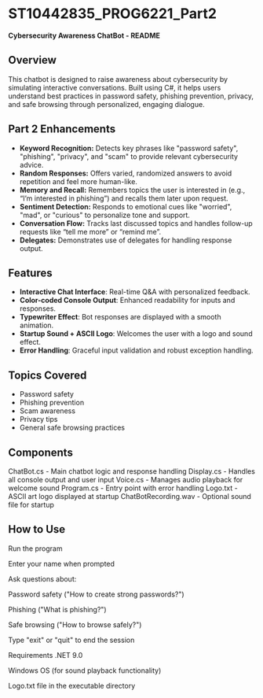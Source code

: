 # ST10442835_PROG6221_Part2  
**Cybersecurity Awareness ChatBot - README**

## Overview
This chatbot is designed to raise awareness about cybersecurity by simulating interactive conversations. Built using C#, it helps users understand best practices in password safety, phishing prevention, privacy, and safe browsing through personalized, engaging dialogue.

## Part 2 Enhancements
- **Keyword Recognition:** Detects key phrases like "password safety", "phishing", "privacy", and "scam" to provide relevant cybersecurity advice.
- **Random Responses:** Offers varied, randomized answers to avoid repetition and feel more human-like.
- **Memory and Recall:** Remembers topics the user is interested in (e.g., “I’m interested in phishing”) and recalls them later upon request.
- **Sentiment Detection:** Responds to emotional cues like "worried", "mad", or "curious" to personalize tone and support.
- **Conversation Flow:** Tracks last discussed topics and handles follow-up requests like “tell me more” or “remind me”.
- **Delegates:** Demonstrates use of delegates for handling response output.

## Features
- **Interactive Chat Interface**: Real-time Q&A with personalized feedback.
- **Color-coded Console Output**: Enhanced readability for inputs and responses.
- **Typewriter Effect**: Bot responses are displayed with a smooth animation.
- **Startup Sound + ASCII Logo**: Welcomes the user with a logo and sound effect.
- **Error Handling**: Graceful input validation and robust exception handling.

## Topics Covered
- Password safety
- Phishing prevention
- Scam awareness
- Privacy tips
- General safe browsing practices

## Components
ChatBot.cs - Main chatbot logic and response handling
Display.cs - Handles all console output and user input
Voice.cs - Manages audio playback for welcome sound
Program.cs - Entry point with error handling
Logo.txt - ASCII art logo displayed at startup
ChatBotRecording.wav - Optional sound file for startup

## How to Use
Run the program

Enter your name when prompted

Ask questions about:

Password safety ("How to create strong passwords?")

Phishing ("What is phishing?")

Safe browsing ("How to browse safely?")

Type "exit" or "quit" to end the session

Requirements
.NET 9.0

Windows OS (for sound playback functionality)

Logo.txt file in the executable directory
